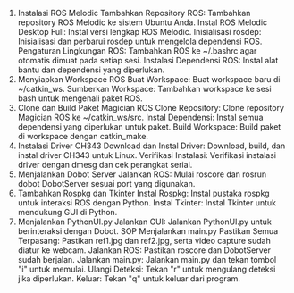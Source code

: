 1. Instalasi ROS Melodic
Tambahkan Repository ROS: Tambahkan repository ROS Melodic ke sistem Ubuntu Anda.
Instal ROS Melodic Desktop Full: Instal versi lengkap ROS Melodic.
Inisialisasi rosdep: Inisialisasi dan perbarui rosdep untuk mengelola dependensi ROS.
Pengaturan Lingkungan ROS: Tambahkan ROS ke ~/.bashrc agar otomatis dimuat pada setiap sesi.
Instalasi Dependensi ROS: Instal alat bantu dan dependensi yang diperlukan.
2. Menyiapkan Workspace ROS
Buat Workspace: Buat workspace baru di ~/catkin_ws.
Sumberkan Workspace: Tambahkan workspace ke sesi bash untuk mengenali paket ROS.
3. Clone dan Build Paket Magician ROS
Clone Repository: Clone repository Magician ROS ke ~/catkin_ws/src.
Instal Dependensi: Instal semua dependensi yang diperlukan untuk paket.
Build Workspace: Build paket di workspace dengan catkin_make.
4. Instalasi Driver CH343
Download dan Instal Driver: Download, build, dan instal driver CH343 untuk Linux.
Verifikasi Instalasi: Verifikasi instalasi driver dengan dmesg dan cek perangkat serial.
5. Menjalankan Dobot Server
Jalankan ROS: Mulai roscore dan rosrun dobot DobotServer sesuai port yang digunakan.
6. Tambahkan Rospkg dan Tkinter
Instal Rospkg: Instal pustaka rospkg untuk interaksi ROS dengan Python.
Instal Tkinter: Instal Tkinter untuk mendukung GUI di Python.
7. Menjalankan PythonUI.py
Jalankan GUI: Jalankan PythonUI.py untuk berinteraksi dengan Dobot.
SOP Menjalankan main.py
Pastikan Semua Terpasang: Pastikan ref1.jpg dan ref2.jpg, serta video capture sudah diatur ke webcam.
Jalankan ROS: Pastikan roscore dan DobotServer sudah berjalan.
Jalankan main.py: Jalankan main.py dan tekan tombol "i" untuk memulai.
Ulangi Deteksi: Tekan "r" untuk mengulang deteksi jika diperlukan.
Keluar: Tekan "q" untuk keluar dari program.
